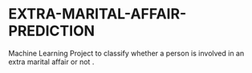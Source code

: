 # EXTRA-MARITAL-AFFAIR-PREDICTION
Machine Learning Project to classify whether a person is involved in an extra marital affair or not .
